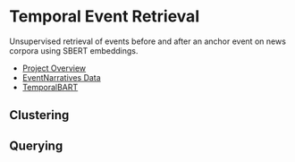 # Temporal Event Retrieval
Unsupervised retrieval of events before and after an anchor event on news corpora using SBERT embeddings.
- [Project Overview](https://docs.google.com/document/d/1xA1EH5rD1dT-DMMsot2ouLQyNIE9sxehfIqFszFD_6E/edit?usp=sharing)
- [EventNarratives Data](https://github.com/wenlinyao/EventCommonSenseKnowledge_dissertation/blob/main/event_knowledge_2.0.zip)
- [TemporalBART](https://github.com/jjasonn0717/TemporalBART)


## Clustering


## Querying

